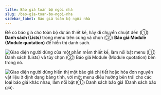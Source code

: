 ```yaml
---
title: Báo giá toàn bộ ngôi nhà
slug: /bao-gia-toan-bo-ngoi-nha
sidebar_label: Báo giá toàn bộ ngôi nhà
---
```


Để có báo giá cho toàn bộ dự án thiết kế, hãy di chuyển chuột đến (①) **Danh sách (Lists)** trong menu trên cùng và chọn (②) **Báo giá Module (Module quotation)** để hiển thị danh sách.

![Giao diện người dùng của một phần mềm thiết kế, làm nổi bật menu (①) Danh sách (Lists) và tùy chọn (②) Báo giá Module (Module quotation) bên trong nó.](https://storage.googleapis.com/jegavn_kb/image_jegavn/831.1.png)

![Giao diện người dùng hiển thị một báo giá chi tiết hoặc hóa đơn nguyên vật liệu ở định dạng bảng tính, với một menu điều hướng bên trái cho các loại báo giá khác nhau, làm nổi bật (①) Danh sách báo giá (Danh sách báo giá).](https://storage.googleapis.com/jegavn_kb/image_jegavn/831.2.png)